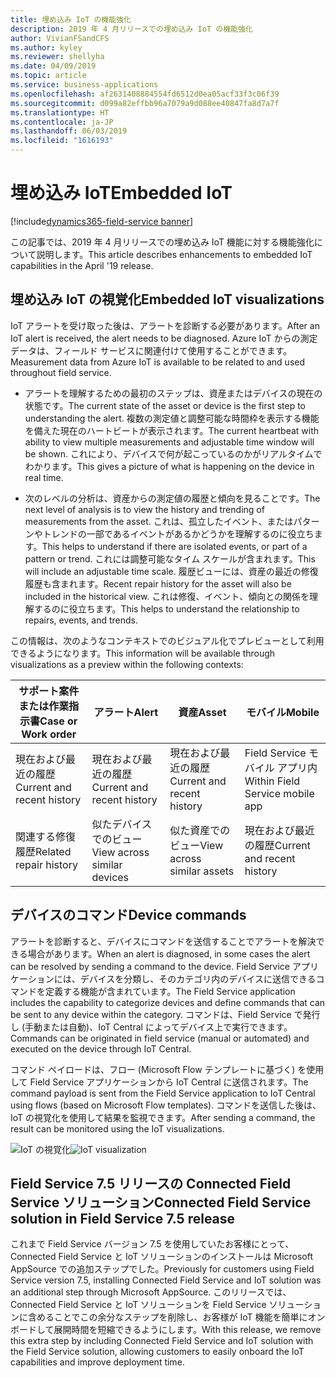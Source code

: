 ```yaml
---
title: 埋め込み IoT の機能強化
description: 2019 年 4 月リリースでの埋め込み IoT の機能強化
author: VivianFSandCFS
ms.author: kyley
ms.reviewer: shellyha
ms.date: 04/09/2019
ms.topic: article
ms.service: business-applications
ms.openlocfilehash: af2631408884554fd6512d0ea05acf33f3c06f39
ms.sourcegitcommit: d099a82effbb96a7079a9d088ee40847fa8d7a7f
ms.translationtype: HT
ms.contentlocale: ja-JP
ms.lasthandoff: 06/03/2019
ms.locfileid: "1616193"
---
```

#  <a name="embedded-iot"></a><span data-ttu-id="da84a-103">埋め込み IoT</span><span class="sxs-lookup"><span data-stu-id="da84a-103">Embedded IoT</span></span>
[!include[dynamics365-field-service banner](../../includes/dynamics365-field-service.md)]

<span data-ttu-id="da84a-104">この記事では、2019 年 4 月リリースでの埋め込み IoT 機能に対する機能強化について説明します。</span><span class="sxs-lookup"><span data-stu-id="da84a-104">This article describes enhancements to embedded IoT capabilities in the April '19 release.</span></span>

## <a name="embedded-iot-visualizations"></a><span data-ttu-id="da84a-105">埋め込み IoT の視覚化</span><span class="sxs-lookup"><span data-stu-id="da84a-105">Embedded IoT visualizations</span></span>
<span data-ttu-id="da84a-106">IoT アラートを受け取った後は、アラートを診断する必要があります。</span><span class="sxs-lookup"><span data-stu-id="da84a-106">After an IoT alert is received, the alert needs to be diagnosed.</span></span> <span data-ttu-id="da84a-107">Azure IoT からの測定データは、フィールド サービスに関連付けて使用することができます。</span><span class="sxs-lookup"><span data-stu-id="da84a-107">Measurement data from Azure IoT is available to be related to and used throughout field service.</span></span> 

-   <span data-ttu-id="da84a-108">アラートを理解するための最初のステップは、資産またはデバイスの現在の状態です。</span><span class="sxs-lookup"><span data-stu-id="da84a-108">The current state of the asset or device is the first step to understanding the alert.</span></span> <span data-ttu-id="da84a-109">複数の測定値と調整可能な時間枠を表示する機能を備えた現在のハートビートが表示されます。</span><span class="sxs-lookup"><span data-stu-id="da84a-109">The current heartbeat with ability to view multiple measurements and adjustable time window will be shown.</span></span> <span data-ttu-id="da84a-110">これにより、デバイスで何が起こっているのかがリアルタイムでわかります。</span><span class="sxs-lookup"><span data-stu-id="da84a-110">This gives a picture of what is happening on the device in real time.</span></span>

-   <span data-ttu-id="da84a-111">次のレベルの分析は、資産からの測定値の履歴と傾向を見ることです。</span><span class="sxs-lookup"><span data-stu-id="da84a-111">The next level of analysis is to view the history and trending of measurements from the asset.</span></span> <span data-ttu-id="da84a-112">これは、孤立したイベント、またはパターンやトレンドの一部であるイベントがあるかどうかを理解するのに役立ちます。</span><span class="sxs-lookup"><span data-stu-id="da84a-112">This helps to understand if there are isolated events, or part of a pattern or trend.</span></span> <span data-ttu-id="da84a-113">これには調整可能なタイム スケールが含まれます。</span><span class="sxs-lookup"><span data-stu-id="da84a-113">This will include an adjustable time scale.</span></span> <span data-ttu-id="da84a-114">履歴ビューには、資産の最近の修復履歴も含まれます。</span><span class="sxs-lookup"><span data-stu-id="da84a-114">Recent repair history for the asset will also be included in the historical view.</span></span> <span data-ttu-id="da84a-115">これは修復、イベント、傾向との関係を理解するのに役立ちます。</span><span class="sxs-lookup"><span data-stu-id="da84a-115">This helps to understand the relationship to repairs, events, and trends.</span></span>


<span data-ttu-id="da84a-116">この情報は、次のようなコンテキストでのビジュアル化でプレビューとして利用できるようになります。</span><span class="sxs-lookup"><span data-stu-id="da84a-116">This information will be available through visualizations as a preview within the following contexts:</span></span>

| <span data-ttu-id="da84a-117">サポート案件または作業指示書</span><span class="sxs-lookup"><span data-stu-id="da84a-117">Case or Work order</span></span> | <span data-ttu-id="da84a-118">アラート</span><span class="sxs-lookup"><span data-stu-id="da84a-118">Alert</span></span> | <span data-ttu-id="da84a-119">資産</span><span class="sxs-lookup"><span data-stu-id="da84a-119">Asset</span></span> | <span data-ttu-id="da84a-120">モバイル</span><span class="sxs-lookup"><span data-stu-id="da84a-120">Mobile</span></span> |
|----------------------------|-----------------------------|----------------------------|---------------------------------|
| <span data-ttu-id="da84a-121">現在および最近の履歴</span><span class="sxs-lookup"><span data-stu-id="da84a-121">Current and recent history</span></span> | <span data-ttu-id="da84a-122">現在および最近の履歴</span><span class="sxs-lookup"><span data-stu-id="da84a-122">Current and recent history</span></span> | <span data-ttu-id="da84a-123">現在および最近の履歴</span><span class="sxs-lookup"><span data-stu-id="da84a-123">Current and recent history</span></span> | <span data-ttu-id="da84a-124">Field Service モバイル アプリ内</span><span class="sxs-lookup"><span data-stu-id="da84a-124">Within Field Service mobile app</span></span> |
| <span data-ttu-id="da84a-125">関連する修復履歴</span><span class="sxs-lookup"><span data-stu-id="da84a-125">Related repair history</span></span> | <span data-ttu-id="da84a-126">似たデバイスでのビュー</span><span class="sxs-lookup"><span data-stu-id="da84a-126">View across similar devices</span></span> | <span data-ttu-id="da84a-127">似た資産でのビュー</span><span class="sxs-lookup"><span data-stu-id="da84a-127">View across similar assets</span></span> | <span data-ttu-id="da84a-128">現在および最近の履歴</span><span class="sxs-lookup"><span data-stu-id="da84a-128">Current and recent history</span></span> |



## <a name="device-commands"></a><span data-ttu-id="da84a-129">デバイスのコマンド</span><span class="sxs-lookup"><span data-stu-id="da84a-129">Device commands</span></span>

<span data-ttu-id="da84a-130">アラートを診断すると、デバイスにコマンドを送信することでアラートを解決できる場合があります。</span><span class="sxs-lookup"><span data-stu-id="da84a-130">When an alert is diagnosed, in some cases the alert can be resolved by sending a command to the device.</span></span> <span data-ttu-id="da84a-131">Field Service アプリケーションには、デバイスを分類し、そのカテゴリ内のデバイスに送信できるコマンドを定義する機能が含まれています。</span><span class="sxs-lookup"><span data-stu-id="da84a-131">The Field Service application includes the capability to categorize devices and define commands that can be sent to any device within the category.</span></span>
<span data-ttu-id="da84a-132">コマンドは、Field Service で発行し (手動または自動)、IoT Central によってデバイス上で実行できます。</span><span class="sxs-lookup"><span data-stu-id="da84a-132">Commands can be originated in field service (manual or automated) and executed on the device through IoT Central.</span></span>

<span data-ttu-id="da84a-133">コマンド ペイロードは、フロー (Microsoft Flow テンプレートに基づく) を使用して Field Service アプリケーションから IoT Central に送信されます。</span><span class="sxs-lookup"><span data-stu-id="da84a-133">The command payload is sent from the Field Service application to IoT Central using flows (based on Microsoft Flow templates).</span></span> <span data-ttu-id="da84a-134">コマンドを送信した後は、IoT の視覚化を使用して結果を監視できます。</span><span class="sxs-lookup"><span data-stu-id="da84a-134">After sending a command, the result can be monitored using the IoT visualizations.</span></span>

<span data-ttu-id="da84a-135">![IoT の視覚化](media/embedded-iot-remotecommands.png "IoT の視覚化")</span><span class="sxs-lookup"><span data-stu-id="da84a-135">![IoT visualization](media/embedded-iot-remotecommands.png "IoT visualization")</span></span>

## <a name="connected-field-service-solution-in-field-service-75-release"></a><span data-ttu-id="da84a-136">Field Service 7.5 リリースの Connected Field Service ソリューション</span><span class="sxs-lookup"><span data-stu-id="da84a-136">Connected Field Service solution in Field Service 7.5 release</span></span>
<span data-ttu-id="da84a-137">これまで Field Service バージョン 7.5 を使用していたお客様にとって、Connected Field Service と IoT ソリューションのインストールは Microsoft AppSource での追加ステップでした。</span><span class="sxs-lookup"><span data-stu-id="da84a-137">Previously for customers using Field Service version 7.5, installing Connected Field Service and IoT solution was an additional step through Microsoft AppSource.</span></span> <span data-ttu-id="da84a-138">このリリースでは、Connected Field Service と IoT ソリューションを Field Service ソリューションに含めることでこの余分なステップを削除し、お客様が IoT 機能を簡単にオンボードして展開時間を短縮できるようにします。</span><span class="sxs-lookup"><span data-stu-id="da84a-138">With this release, we remove this extra step by including Connected Field Service and IoT solution with the Field Service solution, allowing customers to easily onboard the IoT capabilities and improve deployment time.</span></span>
